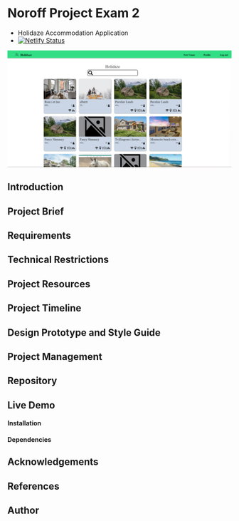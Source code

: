 # Noroff Project Exam 2
- Holidaze Accommodation Application
- [![Netlify Status](https://api.netlify.com/api/v1/badges/a19c72a4-2a87-4be9-8cba-4bbd1d14089a/deploy-status)](https://app.netlify.com/sites/holidaze-pe-2/deploys)

![image](https://github.com/Pjatte1337/holidaze-exam-project/blob/dev/src/assets/images/holidaze.png)

## Introduction
## Project Brief
## Requirements
## Technical Restrictions
## Project Resources
## Project Timeline
## Design Prototype and Style Guide
## Project Management
## Repository
## Live Demo
#### Installation
#### Dependencies
## Acknowledgements
## References
## Author

